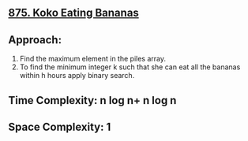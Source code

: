 ## [875. Koko Eating Bananas](https://leetcode.com/problems/koko-eating-bananas/description/)

## Approach:
1. Find the maximum element in the piles array.
2. To find the minimum integer k such that she can eat all the bananas within h hours apply binary search.

## Time Complexity: n log n+ n log n

## Space Complexity: 1
